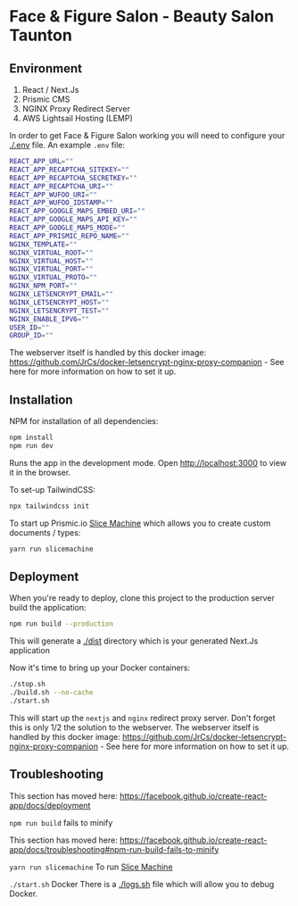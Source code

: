 Face & Figure Salon - Beauty Salon Taunton
=============================================

## Environment

1. React / Next.Js
2. Prismic CMS
3. NGINX Proxy Redirect Server
4. AWS Lightsail Hosting (LEMP)

In order to get Face & Figure Salon working you will need to configure your [./.env](./.env) file.
An example `.env` file:

```bash
REACT_APP_URL=""
REACT_APP_RECAPTCHA_SITEKEY=""
REACT_APP_RECAPTCHA_SECRETKEY=""
REACT_APP_RECAPTCHA_URI=""
REACT_APP_WUFOO_URI=""
REACT_APP_WUFOO_IDSTAMP=""
REACT_APP_GOOGLE_MAPS_EMBED_URI=""
REACT_APP_GOOGLE_MAPS_API_KEY=""
REACT_APP_GOOGLE_MAPS_MODE=""
REACT_APP_PRISMIC_REPO_NAME=""
NGINX_TEMPLATE=""
NGINX_VIRTUAL_ROOT=""
NGINX_VIRTUAL_HOST=""
NGINX_VIRTUAL_PORT=""
NGINX_VIRTUAL_PROTO=""
NGINX_NPM_PORT=""
NGINX_LETSENCRYPT_EMAIL=""
NGINX_LETSENCRYPT_HOST=""
NGINX_LETSENCRYPT_TEST=""
NGINX_ENABLE_IPV6=""
USER_ID=""
GROUP_ID=""
```

The webserver itself is handled by this docker image: https://github.com/JrCs/docker-letsencrypt-nginx-proxy-companion - See here for more information on how to set it up.

## Installation

NPM for installation of all dependencies:

```bash
npm install
npm run dev
```
Runs the app in the development mode.
Open [http://localhost:3000](http://localhost:3000) to view it in the browser.

To set-up TailwindCSS:
```bash
npx tailwindcss init
```

To start up Prismic.io [Slice Machine](https://prismic.io/docs/nextjs) which allows you to create custom documents / types:
```bash
yarn run slicemachine
```


## Deployment

When you're ready to deploy, clone this project to the production server build the application:

```bash
npm run build --production
```
This will generate a [./dist](./dist) directory which is your generated Next.Js application

Now it's time to bring up your Docker containers:
```bash
./stop.sh
./build.sh --no-cache
./start.sh
```
This will start up the `nextjs` and `nginx` redirect proxy server. Don't forget this is only 1/2 the solution to the webserver.
The webserver itself is handled by this docker image: https://github.com/JrCs/docker-letsencrypt-nginx-proxy-companion - See here for more information on how to set it up.


## Troubleshooting

This section has moved here: https://facebook.github.io/create-react-app/docs/deployment

`npm run build` fails to minify

This section has moved here: https://facebook.github.io/create-react-app/docs/troubleshooting#npm-run-build-fails-to-minify

`yarn run slicemachine`
To run [Slice Machine](https://prismic.io/docs/nextjs)

`./start.sh` Docker
There is a [./logs.sh](./logs.sh) file which will allow you to debug Docker.